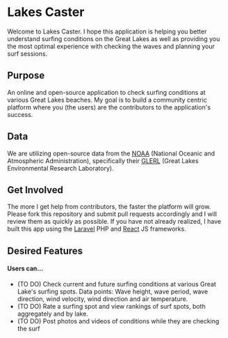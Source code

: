 # Lakes Caster

Welcome to Lakes Caster. I hope this application is helping you better understand surfing conditions on the Great Lakes as well as providing you the most optimal experience with checking the waves and planning your surf sessions.

## Purpose

An online and open-source application to check surfing conditions at various Great Lakes beaches. My goal is to build a community centric platform where you (the users) are the contributors to the application's success.

## Data

We are utilizing open-source data from the [NOAA](http://www.noaa.gov/) (National Oceanic and Atmospheric Administration), specifically their [GLERL](https://www.glerl.noaa.gov/) (Great Lakes Environmental Research Laboratory).

## Get Involved

The more I get help from contributors, the faster the platform will grow. Please fork this repository and submit pull requests accordingly and I will review them as quickly as possible. If you have not already realized, I have built this app using the [Laravel](https://laravel.com) PHP and [React](https://reactjs.org) JS frameworks. 

## Desired Features
#### Users can...
- (TO DO) Check current and future surfing conditions at various Great Lake's surfing spots. Data points: Wave height, wave period, wave direction, wind velocity, wind direction and air temperature.
- (TO DO) Rate a surfing spot and view rankings of surf spots, both aggregately and by lake. 
- (TO DO) Post photos and videos of conditions while they are checking the surf

   
